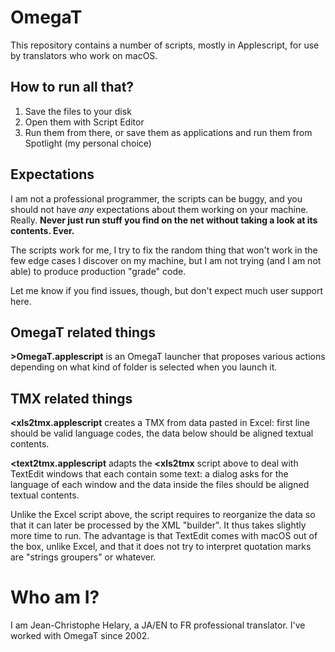 # OmegaT

This repository contains a number of scripts, mostly in Applescript, for use by translators who work on macOS.

## How to run all that?

1. Save the files to your disk
2. Open them with Script Editor
3. Run them from there, or save them as applications and run them from Spotlight (my personal choice)

## Expectations

I am not a professional programmer, the scripts can be buggy, and you should not have *any* expectations about them working on your machine. Really. **Never just run stuff you find on the net without taking a look at its contents. Ever.**

The scripts work for me, I try to fix the random thing that won't work in the few edge cases I discover on my machine, but I am not trying (and I am not able) to produce production "grade" code.

Let me know if you find issues, though, but don't expect much user support here.

## OmegaT related things

**>OmegaT.applescript** is an OmegaT launcher that proposes various actions depending on what kind of folder is selected when you launch it.

## TMX related things

**<xls2tmx.applescript** creates a TMX from data pasted in Excel: first line should be valid language codes, the data below should be aligned textual contents.

**<text2tmx.applescript** adapts the **<xls2tmx** script above to deal with TextEdit windows that each contain some text: a dialog asks for the language of each window and the data inside the files should be aligned textual contents.

Unlike the Excel script above, the script requires to reorganize the data so that it can later be processed by the XML "builder". It thus takes slightly more time to run. The advantage is that TextEdit comes with macOS out of the box, unlike Excel, and that it does not try to interpret quotation marks are "strings groupers" or whatever.

# Who am I?

I am Jean-Christophe Helary, a JA/EN to FR professional translator. I've worked with OmegaT since 2002.
